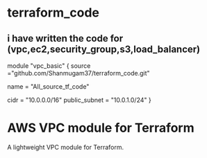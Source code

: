 # terraform_code

## i have written the code for (vpc,ec2,security_group,s3,load_balancer)
module "vpc_basic" {
  source ="github.com/Shanmugam37/terraform_code.git"

  name = "All_source_tf_code"

  cidr = "10.0.0.0/16"
  public_subnet = "10.0.1.0/24"
}
# AWS VPC module for Terraform

A lightweight VPC module for Terraform.


